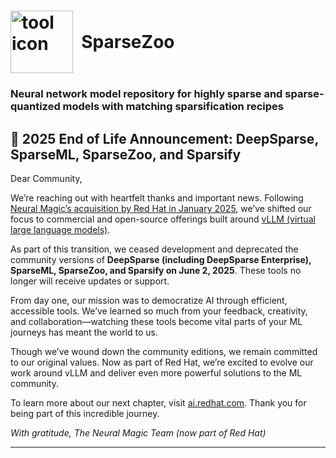 <!--
Copyright (c) 2021 - 2025 / Neuralmagic, Inc. All Rights Reserved.

Licensed under the Apache License, Version 2.0 (the "License");
you may not use this file except in compliance with the License.
You may obtain a copy of the License at

   http://www.apache.org/licenses/LICENSE-2.0

Unless required by applicable law or agreed to in writing,
software distributed under the License is distributed on an "AS IS" BASIS,
WITHOUT WARRANTIES OR CONDITIONS OF ANY KIND, either express or implied.
See the License for the specific language governing permissions and
limitations under the License.
-->

<h1 style="display: flex; align-items: center;" >
     <img width="100" height="100" alt="tool icon" src="https://neuralmagic.com/wp-content/uploads/2024/03/icon_SparseZoo-003.svg" />
      <span>&nbsp;&nbsp;SparseZoo</span>
  </h1>

<h3>Neural network model repository for highly sparse and sparse-quantized models with matching sparsification recipes</h3>

## 🚨 2025 End of Life Announcement: DeepSparse, SparseML, SparseZoo, and Sparsify

Dear Community,

We’re reaching out with heartfelt thanks and important news. Following [Neural Magic’s acquisition by Red Hat in January 2025](https://www.redhat.com/en/about/press-releases/red-hat-completes-acquisition-neural-magic-fuel-optimized-generative-ai-innovation-across-hybrid-cloud), we’ve shifted our focus to commercial and open-source offerings built around [vLLM (virtual large language models)](https://www.redhat.com/en/topics/ai/what-is-vllm).

As part of this transition, we ceased development and deprecated the community versions of **DeepSparse (including DeepSparse Enterprise), SparseML, SparseZoo, and Sparsify on June 2, 2025**. These tools no longer will receive updates or support.

From day one, our mission was to democratize AI through efficient, accessible tools. We’ve learned so much from your feedback, creativity, and collaboration—watching these tools become vital parts of your ML journeys has meant the world to us.

Though we’ve wound down the community editions, we remain committed to our original values. Now as part of Red Hat, we’re excited to evolve our work around vLLM and deliver even more powerful solutions to the ML community.

To learn more about our next chapter, visit [ai.redhat.com](ai.redhat.com). Thank you for being part of this incredible journey.

_With gratitude, The Neural Magic Team (now part of Red Hat)_

---



